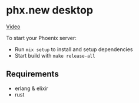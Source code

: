# phx.new desktop

[Video](https://twitter.com/kevin52069370/status/1641352557842014208)

To start your Phoenix server:

  * Run `mix setup` to install and setup dependencies
  * Start build with `make release-all`

## Requirements

  * erlang & elixir
  * rust

